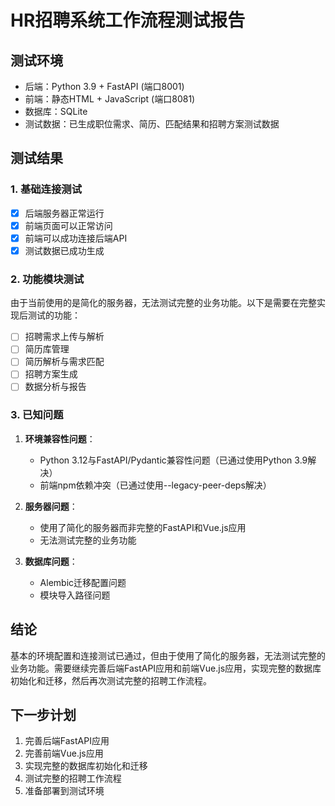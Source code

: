 # HR招聘系统工作流程测试报告

## 测试环境

- 后端：Python 3.9 + FastAPI (端口8001)
- 前端：静态HTML + JavaScript (端口8081)
- 数据库：SQLite
- 测试数据：已生成职位需求、简历、匹配结果和招聘方案测试数据

## 测试结果

### 1. 基础连接测试

- [x] 后端服务器正常运行
- [x] 前端页面可以正常访问
- [x] 前端可以成功连接后端API
- [x] 测试数据已成功生成

### 2. 功能模块测试

由于当前使用的是简化的服务器，无法测试完整的业务功能。以下是需要在完整实现后测试的功能：

- [ ] 招聘需求上传与解析
- [ ] 简历库管理
- [ ] 简历解析与需求匹配
- [ ] 招聘方案生成
- [ ] 数据分析与报告

### 3. 已知问题

1. **环境兼容性问题**：
   - Python 3.12与FastAPI/Pydantic兼容性问题（已通过使用Python 3.9解决）
   - 前端npm依赖冲突（已通过使用--legacy-peer-deps解决）

2. **服务器问题**：
   - 使用了简化的服务器而非完整的FastAPI和Vue.js应用
   - 无法测试完整的业务功能

3. **数据库问题**：
   - Alembic迁移配置问题
   - 模块导入路径问题

## 结论

基本的环境配置和连接测试已通过，但由于使用了简化的服务器，无法测试完整的业务功能。需要继续完善后端FastAPI应用和前端Vue.js应用，实现完整的数据库初始化和迁移，然后再次测试完整的招聘工作流程。

## 下一步计划

1. 完善后端FastAPI应用
2. 完善前端Vue.js应用
3. 实现完整的数据库初始化和迁移
4. 测试完整的招聘工作流程
5. 准备部署到测试环境
